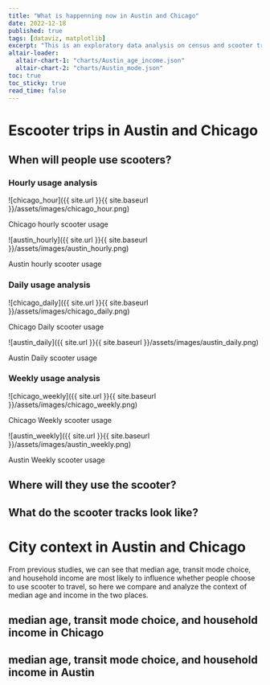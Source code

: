 ```yaml
---
title: "What is happenning now in Austin and Chicago"
date: 2022-12-18
published: true
tags: [dataviz, matplotlib]
excerpt: "This is an exploratory data analysis on census and scooter trip data in Austin and Chicago."
altair-loader:
  altair-chart-1: "charts/Austin_age_income.json"
  altair-chart-2: "charts/Austin_mode.json"
toc: true
toc_sticky: true
read_time: false
---
```


# Escooter trips in Austin and Chicago

## When will people use scooters?

### Hourly usage analysis

![chicago_hour]({{ site.url }}{{ site.baseurl }}/assets/images/chicago_hour.png)

Chicago hourly scooter usage

![austin_hourly]({{ site.url }}{{ site.baseurl }}/assets/images/austin_hourly.png)

Austin hourly scooter usage

### Daily usage analysis

![chicago_daily]({{ site.url }}{{ site.baseurl }}/assets/images/chicago_daily.png)

Chicago Daily scooter usage

![austin_daily]({{ site.url }}{{ site.baseurl }}/assets/images/austin_daily.png)

Austin Daily scooter usage

### Weekly usage analysis

![chicago_weekly]({{ site.url }}{{ site.baseurl }}/assets/images/chicago_weekly.png)

Chicago Weekly scooter usage

![austin_weekly]({{ site.url }}{{ site.baseurl }}/assets/images/austin_weekly.png)

Austin Weekly scooter usage

## Where will they use the scooter?

## What do the scooter tracks look like?

# City context in Austin and Chicago

From previous studies, we can see that median age, transit mode choice, and household income are most likely to influence whether people choose to use scooter to travel, so here we compare and analyze the context of median age and income in the two places.

##  median age, transit mode choice, and household income in Chicago

##  median age, transit mode choice, and household income in Austin

<div id="altair-chart-1"></div>

<div id="altair-chart-2"></div>




